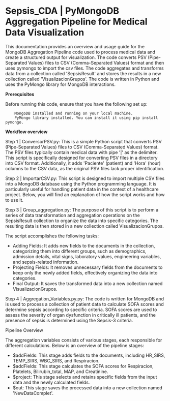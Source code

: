 # Sepsis_CDA | PyMongoDB Aggregation Pipeline for Medical Data Visualization

This documentation provides an overview and usage guide for the MongoDB Aggregation Pipeline code used to process medical data and create a structured output for visualization. 
The code converts PSV (Pipe-Separated Values) files to CSV (Comma-Separated Values) format and then uses pymongo to import the csv files. 
The code aggregates and transforms data from a collection called 'SepsisResult' and stores the results in a new collection called 'VisualizacionGrupos'. 
The code is written in Python and uses the PyMongo library for MongoDB interactions.

**Prerequisites**

Before running this code, ensure that you have the following set up:
```
    MongoDB installed and running on your local machine.
    PyMongo library installed. You can install it using pip install pymongo.
```

**Workflow overview**

Step 1 | ConversorPSV.py:
This is a simple Python script that converts PSV (Pipe-Separated Values) files to CSV (Comma-Separated Values) format. 
The PSV files typically contain medical data with pipe '|' as the delimiter. 
This script is specifically designed for converting PSV files in a directory into CSV format. 
Additionally, it adds 'Paciente' (patient) and 'Hora' (hour) columns to the CSV data, as the original PSV files lack proper identification.

Step 2 | ImportarCSV.py:
This script is designed to import multiple CSV files into a MongoDB database using the Python programming language. 
It is particularly useful for handling patient data in the context of a healthcare project. 
Below, you will find an explanation of how the script works and how to use it.

Step 3 | Group_aggregation.py:
The purpose of this script is to perform a series of data transformation and aggregation operations on the SepsisResult collection to organize the data into specific categories. 
The resulting data is then stored in a new collection called VisualizacionGrupos. 

The script accomplishes the following tasks:
+ Adding Fields: It adds new fields to the documents in the collection, categorizing them into different groups, such as demographics, admission details, vital signs, laboratory values, engineering variables, and sepsis-related information.
+ Projecting Fields: It removes unnecessary fields from the documents to keep only the newly added fields, effectively organizing the data into categories.
+ Final Output: It saves the transformed data into a new collection named VisualizacionGrupos.

Step 4 | Aggregation_Variables.py.py:
The code is written for MongoDB and is used to process a collection of patient data to calculate SOFA scores and determine sepsis according to specific criteria. 
SOFA scores are used to assess the severity of organ dysfunction in critically ill patients, and the presence of sepsis is determined using the Sepsis-3 criteria.

Pipeline Overview

The aggregation variables consists of various stages, each responsible for different calculations. 
Below is an overview of the pipeline stages:

+ $addFields: This stage adds fields to the documents, including HR_SIRS, TEMP_SIRS, WBC_SIRS, and Respiracion.
+ $addFields: This stage calculates the SOFA scores for Respiracion, Platelets, Bilirubin_total, MAP, and Creatinine.
+ $project: This stage selects and retains specific fields from the input data and the newly calculated fields.
+ $out: This stage saves the processed data into a new collection named 'NewDataComplet'.
